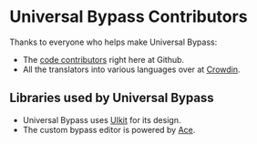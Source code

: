 # Universal Bypass Contributors

Thanks to everyone who helps make Universal Bypass:

- The [code contributors](https://github.com/Sainan/Universal-Bypass/graphs/contributors) right here at Github.
- All the translators into various languages over at [Crowdin](https://crowdin.com/project/bypass).

## Libraries used by Universal Bypass

- Universal Bypass uses [UIkit](https://getuikit.com/) for its design.
- The custom bypass editor is powered by [Ace](https://ace.c9.io/).
